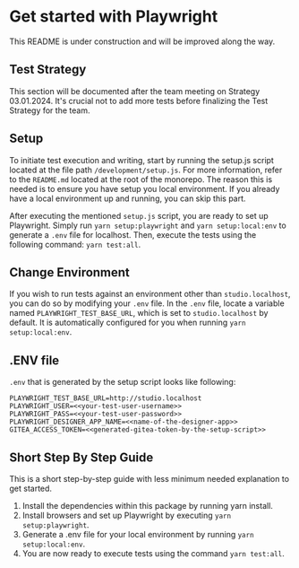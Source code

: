 ﻿# Get started with Playwright

This README is under construction and will be improved along the way.

## Test Strategy
This section will be documented after the team meeting on Strategy 03.01.2024.
It's crucial not to add more tests before finalizing the Test Strategy for the team.

## Setup
To initiate test execution and writing, start by running the setup.js script located at the file path `/development/setup.js`.
For more information, refer to the `README.md` located at the root of the monorepo. The reason this is needed is to ensure you have setup you local environment.
If you already have a local environment up and running, you can skip this part.

After executing the mentioned `setup.js` script, you are ready to set up Playwright. Simply run `yarn setup:playwright` and `yarn setup:local:env` to generate a `.env`
file for localhost. Then, execute the tests using the following command: `yarn test:all`.

## Change Environment
If you wish to run tests against an environment other than `studio.localhost`, you can do so by modifying your `.env` file. In the `.env` file,
locate a variable named `PLAYWRIGHT_TEST_BASE_URL`, which is set to `studio.localhost` by default. It is automatically configured for you when running `yarn setup:local:env`.


## .ENV file
`.env` that is generated by the setup script looks like following:
```
PLAYWRIGHT_TEST_BASE_URL=http://studio.localhost
PLAYWRIGHT_USER=<<your-test-user-username>>
PLAYWRIGHT_PASS=<<your-test-user-password>>
PLAYWRIGHT_DESIGNER_APP_NAME=<<name-of-the-designer-app>>
GITEA_ACCESS_TOKEN=<<generated-gitea-token-by-the-setup-script>>
```

## Short Step By Step Guide
This is a short step-by-step guide with less minimum needed explanation to get started.

1. Install the dependencies within this package by running yarn install.
2. Install browsers and set up Playwright by executing `yarn setup:playwright`.
3. Generate a .env file for your local environment by running `yarn setup:local:env`.
4. You are now ready to execute tests using the command `yarn test:all`.
